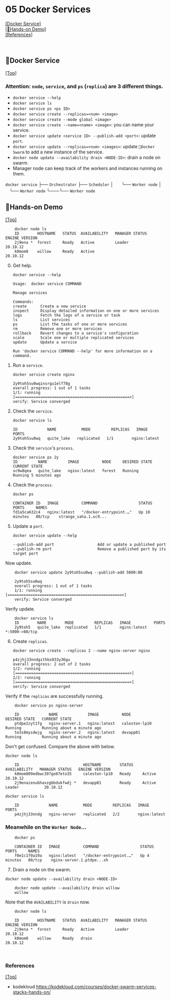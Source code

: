 # <span id='top'>05 Docker Services</span>

[[Docker Service]](#Service)  
[[🤲Hands-on Demo]](#demo)  
[[References]](#ref)

<br>

## <span id='Service'>🐳Docker Service</span>

[[Top]](#top)

### Attention: `node`, `service`, and `ps` (`replica`) are 3 different things.

- `docker service --help`
- `docker service ls`
- `docker service ps <ps ID>`
- `docker service create --replicas=<num> <image>`
- `docker service create --mode global <image>`
- `docker service create --name=<name> <image>`: you can name your service.
- `docker service update <service ID> --publish-add <port>`: update `port`.
- `docker service update --replicas=<num> <images>`: update `🐳Docker Swarm` to add a new instance of the service.
- `docker node update --availability drain <NODE-ID>`: drain a node on swarm.
- Manager node can keep track of the workers and instances running on them.

`docker service`
├── `Orchestrator`
├── `Scheduler`
│ㅤㅤ└── `Worker node`
│ㅤㅤ└── `Worker node`
└───└── `Worker node`

## <span id='demo'>🤲Hands-on Demo</span>

[[Top]](#top)

        docker node ls
        ID        HOSTNAME   STATUS  AVAILABILITY   MANAGER STATUS   ENGINE VERSION
        2j9ena *  forest     Ready   Active         Leader           20.10.12
        k0mom8    willow     Ready   Active                          20.10.12

0.  Get help.

        docker service --help

        Usage:  docker service COMMAND

        Manage services

        Commands:
        create      Create a new service
        inspect     Display detailed information on one or more services
        logs        Fetch the logs of a service or task
        ls          List services
        ps          List the tasks of one or more services
        rm          Remove one or more services
        rollback    Revert changes to a service's configuration
        scale       Scale one or multiple replicated services
        update      Update a service

        Run 'docker service COMMAND --help' for more information on a command.

1.  Run a `service`.

        docker service create nginx

        2y9toh5su0wqinsrgu1elf78g
        overall progress: 1 out of 1 tasks
        1/1: running   [==================================================>]
        verify: Service converged

2.  Check the `service`.

        docker service ls

        ID             NAME           MODE         REPLICAS   IMAGE          PORTS
        2y9toh5su0wq   quite_lake   replicated   1/1        nginx:latest

3.  Check the `service`'s `process`.

        docker service ps 2y
        ID         NAME         IMAGE          NODE     DESIRED STATE   CURRENT STATE
        xc9w8qea   quite_lake   nginx:latest   forest   Running         Running 5 minutes ago

4.  Check the `process`.

        docker ps

        CONTAINER ID   IMAGE          COMMAND                  STATUS          PORTS     NAMES
        fd1a5ca632c4   nginx:latest   "/docker-entrypoint.…"   Up 10 minutes   80/tcp    strange_saha.1.xc9...

5.  Update a `port`.

        docker service update --help

        --publish-add port                   Add or update a published port
        --publish-rm port                    Remove a published port by its target port

Now update.

        docker service update 2y9toh5su0wq --publish-add 5000:80

        2y9toh5su0wq
        overall progress: 1 out of 1 tasks
        1/1: running   [==================================================>]
        verify: Service converged

Verify update.

        docker service ls
        ID        NAME        MODE         REPLICAS   IMAGE          PORTS
        2y9toh5   quite_lake  replicated   1/1        nginx:latest   *:5000->80/tcp

6.  Create `replicas`.

        docker service create --replicas 2 --name nginx-server nginx

        p4zjhj33nndgithbz033y36gu
        overall progress: 2 out of 2 tasks
        1/2: running   [==================================================>]
        2/2: running   [==================================================>]
        verify: Service converged

Verify if the `replicas` are successfully running.

        docker service ps nginx-server

        ID             NAME             IMAGE          NODE            DESIRED STATE   CURRENT STATE
        ptdpe2zyt1fg   nginx-server.1   nginx:latest   caleston-lp10   Running         Running about a minute ago
        te3s8mysdwjg   nginx-server.2   nginx:latest   devapp01        Running         Running about a minute ago

Don't get confused. Compare the above with below.

`docker node ls`

        ID                            HOSTNAME        STATUS    AVAILABILITY   MANAGER STATUS   ENGINE VERSION
        k0mom809edbwc397go07eto35     caleston-lp10   Ready     Active                          20.10.12
        2j9enaienubhaxzgbbdukfwdj *   devapp01        Ready     Active         Leader           20.10.12

`docker service ls`

        ID             NAME           MODE         REPLICAS   IMAGE          PORTS
        p4zjhj33nndg   nginx-server   replicated   2/2        nginx:latest

### Meanwhile on the `Worker Node`...

        docker ps

        CONTAINER ID   IMAGE          COMMAND                  STATUS         PORTS     NAMES
        f0e1c1f0a19a   nginx:latest   "/docker-entrypoint.…"   Up 4 minutes   80/tcp    nginx-server.1.ptdpe...xh

7. Drain a node on the swarm.

`docker node update --availability drain <NODE-ID>`

        docker node update --availability drain willow
        willow

Note that the `AVAILABILITY` is `drain` now.

        docker node ls

        ID        HOSTNAME   STATUS  AVAILABILITY   MANAGER STATUS   ENGINE VERSION
        2j9ena *  forest     Ready   Active         Leader           20.10.12
        k0mom8    willow     Ready   drain                           20.10.12

<br>

### <span id='ref'>References</span>

[[Top]](#top)

- kodekloud https://kodekloud.com/courses/docker-swarm-services-stacks-hands-on/
